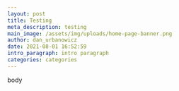 ```yaml
---
layout: post
title: Testing
meta_description: testing
main_image: /assets/img/uploads/home-page-banner.png
author: dan_urbanowicz
date: 2021-08-01 16:52:59
intro_paragraph: intro paragraph
categories: categories
---
```

body